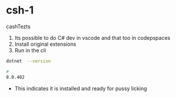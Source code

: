 # csh-1
cashTezts

1. Its possible to do C# dev in vscode and that too in codepspaces
2. Install original extensions 
3. Run in the cli 

```sh 
dotnet  --version 

# 
8.0.402
```
- This indicates it is installed and ready for pussy licking 

